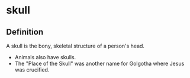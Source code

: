 # skull

## Definition

A skull is the bony, skeletal structure of a person's head.

* Animals also have skulls.
* The "Place of the Skull" was another name for Golgotha where Jesus was crucified.